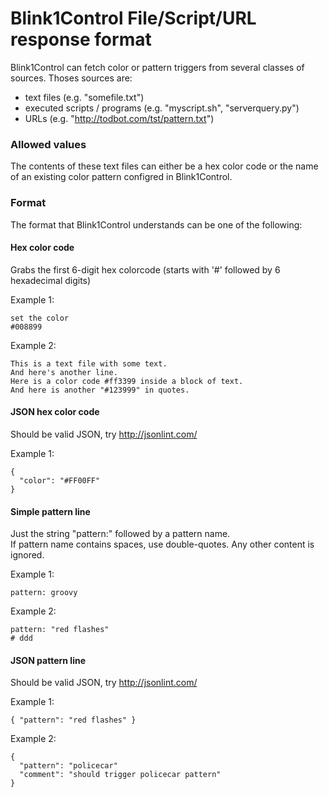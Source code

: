 Blink1Control File/Script/URL response format
============================================

Blink1Control can fetch color or pattern triggers
from several classes of sources.  Thoses sources are:

  - text files  (e.g. "somefile.txt")
  - executed scripts / programs (e.g. "myscript.sh", "serverquery.py")
  - URLs (e.g. "http://todbot.com/tst/pattern.txt")
  
### Allowed values ###

The contents of these text files can either be a hex color code 
or the name of an existing color pattern configred in Blink1Control.


### Format ###

The format that Blink1Control understands can be one of the following:

#### Hex color code ####
Grabs the first 6-digit hex colorcode (starts with '#' followed by 6 hexadecimal digits)

Example 1:
```
set the color
#008899
```

Example 2:
```
This is a text file with some text.
And here's another line.
Here is a color code #ff3399 inside a block of text.
And here is another "#123999" in quotes.
```

#### JSON hex color code ####
Should be valid JSON, try http://jsonlint.com/

Example 1:
```
{
  "color": "#FF00FF"
}
```

#### Simple pattern line ####
Just the string "pattern:" followed by a pattern name.  
If pattern name contains spaces, use double-quotes.  Any other content is ignored.

Example 1:
```
pattern: groovy
```

Example 2:
```
pattern: "red flashes"
# ddd
```


#### JSON pattern line ####
Should be valid JSON, try http://jsonlint.com/

Example 1:
```
{ "pattern": "red flashes" }
```

Example 2:
```
{
  "pattern": "policecar"
  "comment": "should trigger policecar pattern"
}
```
 
 
